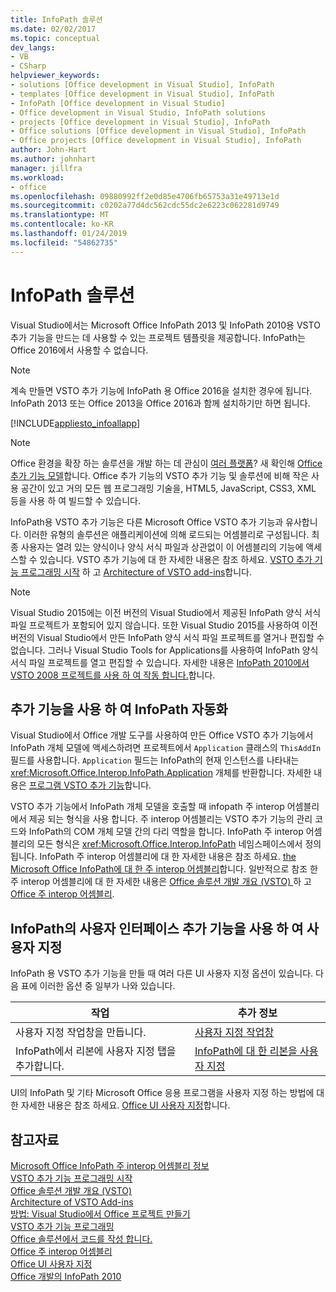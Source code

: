 ```yaml
---
title: InfoPath 솔루션
ms.date: 02/02/2017
ms.topic: conceptual
dev_langs:
- VB
- CSharp
helpviewer_keywords:
- solutions [Office development in Visual Studio], InfoPath
- templates [Office development in Visual Studio], InfoPath
- InfoPath [Office development in Visual Studio]
- Office development in Visual Studio, InfoPath solutions
- projects [Office development in Visual Studio], InfoPath
- Office solutions [Office development in Visual Studio], InfoPath
- Office projects [Office development in Visual Studio], InfoPath
author: John-Hart
ms.author: johnhart
manager: jillfra
ms.workload:
- office
ms.openlocfilehash: 09880992ff2e0d85e4706fb65753a31e49713e1d
ms.sourcegitcommit: c0202a77d4dc562cdc55dc2e6223c062281d9749
ms.translationtype: MT
ms.contentlocale: ko-KR
ms.lasthandoff: 01/24/2019
ms.locfileid: "54862735"
---
```

# <a name="infopath-solutions"></a>InfoPath 솔루션
  Visual Studio에서는 Microsoft Office InfoPath 2013 및 InfoPath 2010용 VSTO 추가 기능을 만드는 데 사용할 수 있는 프로젝트 템플릿을 제공합니다. InfoPath는 Office 2016에서 사용할 수 없습니다.  
  
> [!NOTE]  
>  계속 만들면 VSTO 추가 기능에 InfoPath 용 Office 2016을 설치한 경우에 됩니다. InfoPath 2013 또는 Office 2013을 Office 2016과 함께 설치하기만 하면 됩니다.  
  
 [!INCLUDE[appliesto_infoallapp](../vsto/includes/appliesto-infoallapp-md.md)]  
  
> [!NOTE]  
>  Office 환경을 확장 하는 솔루션을 개발 하는 데 관심이 [여러 플랫폼](https://dev.office.com/add-in-availability)? 새 확인해 [Office 추가 기능 모델](https://dev.office.com/docs/add-ins/overview/office-add-ins)합니다. Office 추가 기능의 VSTO 추가 기능 및 솔루션에 비해 작은 사용 공간이 있고 거의 모든 웹 프로그래밍 기술을, HTML5, JavaScript, CSS3, XML 등을 사용 하 여 빌드할 수 있습니다.  
  
 InfoPath용 VSTO 추가 기능은 다른 Microsoft Office VSTO 추가 기능과 유사합니다. 이러한 유형의 솔루션은 애플리케이션에 의해 로드되는 어셈블리로 구성됩니다. 최종 사용자는 열려 있는 양식이나 양식 서식 파일과 상관없이 이 어셈블리의 기능에 액세스할 수 있습니다. VSTO 추가 기능에 대 한 자세한 내용은 참조 하세요. [VSTO 추가 기능 프로그래밍 시작](../vsto/getting-started-programming-vsto-add-ins.md) 하 고 [Architecture of VSTO add-ins](../vsto/architecture-of-vsto-add-ins.md)합니다.  
  
> [!NOTE]  
>  Visual Studio 2015에는 이전 버전의 Visual Studio에서 제공된 InfoPath 양식 서식 파일 프로젝트가 포함되어 있지 않습니다. 또한 Visual Studio 2015를 사용하여 이전 버전의 Visual Studio에서 만든 InfoPath 양식 서식 파일 프로젝트를 열거나 편집할 수 없습니다. 그러나 Visual Studio Tools for Applications를 사용하여 InfoPath 양식 서식 파일 프로젝트를 열고 편집할 수 있습니다. 자세한 내용은 [InfoPath 2010에서 VSTO 2008 프로젝트를 사용 하 여 작동 합니다.](http://go.microsoft.com/fwlink/?LinkID=218903)합니다.  
  
## <a name="automate-infopath-by-using-an-add-in"></a>추가 기능을 사용 하 여 InfoPath 자동화  
 Visual Studio에서 Office 개발 도구를 사용하여 만든 Office VSTO 추가 기능에서 InfoPath 개체 모델에 액세스하려면 프로젝트에서 `Application` 클래스의 `ThisAddIn` 필드를 사용합니다. `Application` 필드는 InfoPath의 현재 인스턴스를 나타내는 <xref:Microsoft.Office.Interop.InfoPath.Application> 개체를 반환합니다. 자세한 내용은 [프로그램 VSTO 추가 기능](../vsto/programming-vsto-add-ins.md)합니다.  
  
 VSTO 추가 기능에서 InfoPath 개체 모델을 호출할 때 infopath 주 interop 어셈블리에서 제공 되는 형식을 사용 합니다. 주 interop 어셈블리는 VSTO 추가 기능의 관리 코드와 InfoPath의 COM 개체 모델 간의 다리 역할을 합니다. InfoPath 주 interop 어셈블리의 모든 형식은 <xref:Microsoft.Office.Interop.InfoPath> 네임스페이스에서 정의됩니다. InfoPath 주 interop 어셈블리에 대 한 자세한 내용은 참조 하세요. [the Microsoft Office InfoPath에 대 한 주 interop 어셈블리](https://msdn.microsoft.com/1b3ae03c-6951-49e4-a489-4712d3f7ba72)합니다. 일반적으로 참조 한 주 interop 어셈블리에 대 한 자세한 내용은 [Office 솔루션 개발 개요 &#40;VSTO&#41; ](../vsto/office-solutions-development-overview-vsto.md) 하 고 [Office 주 interop 어셈블리](../vsto/office-primary-interop-assemblies.md).  
  
## <a name="customize-the-user-interface-of-infopath-by-using-an-add-in"></a>InfoPath의 사용자 인터페이스 추가 기능을 사용 하 여 사용자 지정  
 InfoPath 용 VSTO 추가 기능을 만들 때 여러 다른 UI 사용자 지정 옵션이 있습니다. 다음 표에 이러한 옵션 중 일부가 나와 있습니다.  
  
|작업|추가 정보|  
|----------|--------------------------|  
|사용자 지정 작업창을 만듭니다.|[사용자 지정 작업창](../vsto/custom-task-panes.md)|  
|InfoPath에서 리본에 사용자 지정 탭을 추가합니다.|[InfoPath에 대 한 리본을 사용자 지정](../vsto/customizing-a-ribbon-for-infopath.md)|  
  
 UI의 InfoPath 및 기타 Microsoft Office 응용 프로그램을 사용자 지정 하는 방법에 대 한 자세한 내용은 참조 하세요. [Office UI 사용자 지정](../vsto/office-ui-customization.md)합니다.  
  
## <a name="see-also"></a>참고자료  
 [Microsoft Office InfoPath 주 interop 어셈블리 정보](https://msdn.microsoft.com/1b3ae03c-6951-49e4-a489-4712d3f7ba72)   
 [VSTO 추가 기능 프로그래밍 시작](../vsto/getting-started-programming-vsto-add-ins.md)   
 [Office 솔루션 개발 개요 &#40;VSTO&#41;](../vsto/office-solutions-development-overview-vsto.md)   
 [Architecture of VSTO Add-ins](../vsto/architecture-of-vsto-add-ins.md)   
 [방법: Visual Studio에서 Office 프로젝트 만들기](../vsto/how-to-create-office-projects-in-visual-studio.md)   
 [VSTO 추가 기능 프로그래밍](../vsto/programming-vsto-add-ins.md)   
 [Office 솔루션에서 코드를 작성 합니다.](../vsto/writing-code-in-office-solutions.md)   
 [Office 주 interop 어셈블리](../vsto/office-primary-interop-assemblies.md)   
 [Office UI 사용자 지정](../vsto/office-ui-customization.md)   
 [Office 개발의 InfoPath 2010](http://go.microsoft.com/fwlink/?LinkId=199012)  
